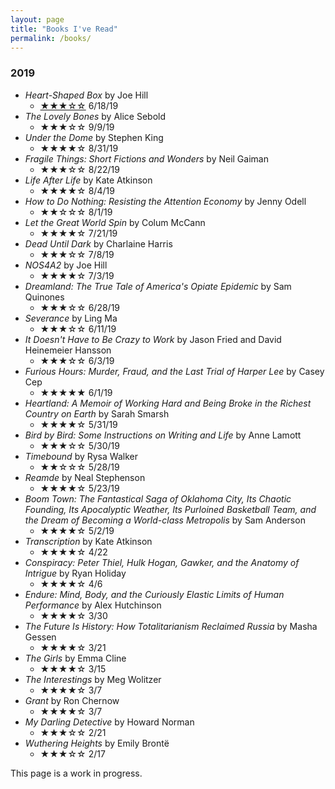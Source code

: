 ```yaml
---
layout: page
title: "Books I've Read"
permalink: /books/
---
```


### 2019

* *Heart-Shaped Box* by Joe Hill
  * [★★★☆☆](/2019/09/19/heart-shaped-box) 6/18/19
* *The Lovely Bones* by Alice Sebold 
  * ★★★☆☆ 9/9/19
* *Under the Dome* by Stephen King
  * ★★★★☆ 8/31/19
* *Fragile Things: Short Fictions and Wonders* by Neil Gaiman
  * ★★★☆☆ 8/22/19
* *Life After Life* by Kate Atkinson
  * ★★★★☆ 8/4/19
* *How to Do Nothing: Resisting the Attention Economy* by Jenny Odell
  * ★★☆☆☆ 8/1/19
* *Let the Great World Spin* by Colum McCann
  * ★★★★☆ 7/21/19
* *Dead Until Dark* by Charlaine Harris
  * ★★★☆☆ 7/8/19
* *NOS4A2* by Joe Hill
  * ★★★★☆ 7/3/19
* *Dreamland: The True Tale of America's Opiate Epidemic* by Sam Quinones
  * ★★★☆☆ 6/28/19
* *Severance* by Ling Ma
  * ★★★☆☆ 6/11/19
* *It Doesn't Have to Be Crazy to Work* by Jason Fried and David Heinemeier Hansson
  * ★★★☆☆ 6/3/19
* *Furious Hours: Murder, Fraud, and the Last Trial of Harper Lee* by Casey Cep
  * ★★★★★ 6/1/19
* *Heartland: A Memoir of Working Hard and Being Broke in the Richest Country on Earth* by Sarah Smarsh
  * ★★★★☆ 5/31/19
* *Bird by Bird: Some Instructions on Writing and Life* by Anne Lamott
  * ★★★☆☆ 5/30/19
* *Timebound* by Rysa Walker
  * ★★☆☆☆ 5/28/19
* *Reamde* by Neal Stephenson
  * ★★★★☆ 5/23/19
* *Boom Town: The Fantastical Saga of Oklahoma City, Its Chaotic Founding, Its Apocalyptic Weather, Its Purloined Basketball Team, and the Dream of Becoming a World-class Metropolis* by Sam Anderson
  * ★★★★☆ 5/2/19
* *Transcription* by Kate Atkinson
  * ★★★★☆ 4/22
* *Conspiracy: Peter Thiel, Hulk Hogan, Gawker, and the Anatomy of Intrigue* by Ryan Holiday
  * ★★★★☆ 4/6
* *Endure: Mind, Body, and the Curiously Elastic Limits of Human Performance* by Alex Hutchinson
  * ★★★★☆ 3/30
* *The Future Is History: How Totalitarianism Reclaimed Russia* by Masha Gessen
  * ★★★★☆ 3/21
* *The Girls* by Emma Cline
  * ★★★★☆ 3/15
* *The Interestings* by Meg Wolitzer
  * ★★★★☆ 3/7
* *Grant* by Ron Chernow
  * ★★★★☆ 3/7
* *My Darling Detective* by Howard Norman
  * ★★★☆☆ 2/21
* *Wuthering Heights* by Emily Brontë
  * ★★★☆☆ 2/17
  
This page is a work in progress.
